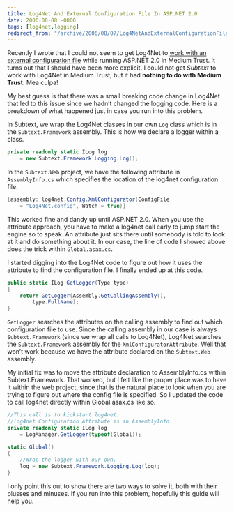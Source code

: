 ```yaml
---
title: Log4Net And External Configuration File In ASP.NET 2.0
date: 2006-08-08 -0800
tags: [log4net,logging]
redirect_from: "/archive/2006/08/07/Log4NetAndExternalConfigurationFileInASP.NET2.0.aspx/"
---
```


Recently I wrote that I could not seem to get Log4Net to [work with an
external configuration
file](https://haacked.com/archive/2006/07/09/ConfiguringLog4NetWithASP.NET2.0InMediumTrust.aspx "Problem Configuring Log4Net")
while running ASP.NET 2.0 in Medium Trust. It turns out that I should
have been more explicit. I could not get *Subtext* to work with Log4Net
in Medium Trust, but it had **nothing to do with Medium Trust**. Mea
culpa!

My best guess is that there was a small breaking code change in Log4Net
that led to this issue since we hadn’t changed the logging code. Here is
a breakdown of what happened just in case you run into this problem.

In Subtext, we wrap the Log4Net classes in our own `Log` class which is
in the `Subtext.Framework` assembly. This is how we declare a logger
within a class.

```csharp
private readonly static ILog log 
    = new Subtext.Framework.Logging.Log();
```

In the `Subtext.Web` project, we have the following attribute in
`AssemblyInfo.cs` which specifies the location of the log4net
configuration file.

```csharp
[assembly: log4net.Config.XmlConfigurator(ConfigFile 
    = "Log4Net.config", Watch = true)]
```

This worked fine and dandy up until ASP.NET 2.0. When you use the
attribute approach, you have to make a log4net call early to jump start
the engine so to speak. An attribute just sits there until somebody is
told to look at it and do something about it. In our case, the line of
code I showed above does the trick within `Global.asax.cs`.

I started digging into the Log4Net code to figure out how it uses the
attribute to find the configuration file. I finally ended up at this
code.

```csharp
public static ILog GetLogger(Type type) 
{
    return GetLogger(Assembly.GetCallingAssembly(), 
        type.FullName);
}
```

`GetLogger` searches the attributes on the calling assembly to find out
which configuration file to use. Since the calling assembly in our case
is always `Subtext.Framework` (since we wrap all calls to Log4Net),
Log4Net searches the `Subtext.Framework` assembly for the
`XmlConfiguratorAttribute`. Well that won’t work because we have the
attribute declared on the `Subtext.Web` assembly.

My initial fix was to move the attribute declaration to AssemblyInfo.cs
within Subtext.Framework. That worked, but I felt like the proper place
was to have it within the web project, since that is the natural place
to look when you are trying to figure out where the config file is
specified. So I updated the code to call log4net directly within
Global.asax.cs like so.

```csharp
//This call is to kickstart log4net.
//log4net Configuration Attribute is in AssemblyInfo
private readonly static ILog log 
    = LogManager.GetLogger(typeof(Global));

static Global()
{
    //Wrap the logger with our own.
    log = new Subtext.Framework.Logging.Log(log);
}
```

I only point this out to show there are two ways to solve it, both with
their plusses and minuses. If you run into this problem, hopefully this
guide will help you.

